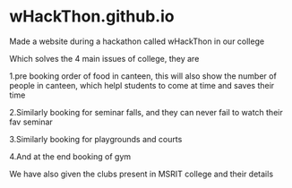 # wHackThon.github.io
Made a website during a hackathon called wHackThon in our college 

Which solves the 4 main issues of college, they are

1.pre booking order of food in canteen, this will also show the number of people in canteen, which helpl students to come at time and saves their time

2.Similarly booking for seminar falls, and they can never fail to watch their fav seminar

3.Similarly booking for playgrounds and courts

4.And at the end booking of gym

We have also given the clubs present in MSRIT college and their details

